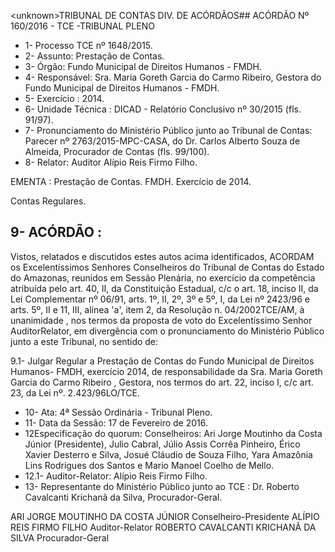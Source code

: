 &lt;unknown&gt;TRIBUNAL DE CONTAS DIV. DE ACÓRDÃOS## ACÓRDÃO Nº 160/2016 - TCE -TRIBUNAL PLENO

- 1- Processo TCE nº 1648/2015.
- 2- Assunto: Prestação de Contas.
- 3- Órgão: Fundo Municipal de Direitos Humanos - FMDH.
- 4- Responsável: Sra. Maria Goreth Garcia do Carmo Ribeiro, Gestora do Fundo Municipal de Direitos Humanos - FMDH.
- 5- Exercício : 2014.
- 6- Unidade Técnica : DICAD - Relatório Conclusivo nº 30/2015 (fls. 91/97).
- 7-  Pronunciamento  do  Ministério  Público  junto  ao  Tribunal  de  Contas: Parecer  nº 2763/2015-MPC-CASA, do Dr. Carlos Alberto Souza de Almeida, Procurador de Contas (fls. 99/100).
- 8- Relator: Auditor Alípio Reis Firmo Filho.

EMENTA : Prestação de Contas. FMDH. Exercício de 2014.

Contas Regulares.

## 9- ACÓRDÃO :

Vistos,  relatados  e  discutidos  estes  autos  acima  identificados, ACORDAM os Excelentíssimos  Senhores  Conselheiros  do  Tribunal  de  Contas  do  Estado  do  Amazonas, reunidos  em  Sessão  Plenária,  no  exercício  da  competência  atribuída  pelo  art.  40,  II,  da Constituição Estadual, c/c o art. 18, inciso II, da Lei Complementar nº 06/91, arts. 1º, II, 2º, 3º e 5º, I, da Lei nº 2423/96 e arts. 5º, II e 11,  III, alínea 'a', item 2, da Resolução n. 04/2002TCE/AM, à unanimidade , nos termos da proposta de voto do Excelentíssimo Senhor AuditorRelator, em divergência com o pronunciamento do Ministério Público junto a este Tribunal, no sentido de:

9.1-  Julgar  Regular a  Prestação  de  Contas  do  Fundo  Municipal  de  Direitos Humanos-  FMDH,  exercício  2014,  de  responsabilidade  da  Sra. Maria  Goreth  Garcia  do Carmo  Ribeiro ,  Gestora,  nos  termos  do  art.  22,  inciso  I,  c/c  art.  23,  da  Lei  nº.  2.423/96LO/TCE.

- 10- Ata: 4ª Sessão Ordinária - Tribunal Pleno.
- 11- Data da Sessão: 17 de Fevereiro de 2016.
- 12Especificação do  quorum: Conselheiros: Ari Jorge Moutinho da Costa Júnior (Presidente),  Julio  Cabral,  Júlio  Assis  Corrêa  Pinheiro,  Érico  Xavier  Desterro  e  Silva,  Josué Cláudio de Souza Filho, Yara Amazônia Lins Rodrigues dos Santos e Mario Manoel Coelho de Mello.
- 12.1- Auditor-Relator: Alípio Reis Firmo Filho.
- 13- Representante do Ministério Público junto ao TCE : Dr. Roberto Cavalcanti Krichanã da Silva, Procurador-Geral.

ARI JORGE MOUTINHO DA COSTA JÚNIOR Conselheiro-Presidente ALÍPIO REIS FIRMO FILHO Auditor-Relator ROBERTO CAVALCANTI KRICHANÃ DA SILVA Procurador-Geral